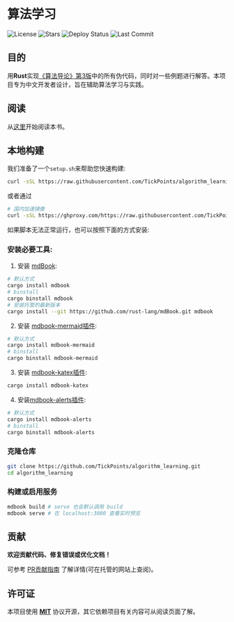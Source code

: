 # 算法学习
![License](https://img.shields.io/github/license/TickPoints/algorithm_learning)
![Stars](https://img.shields.io/badge/dynamic/json?colorA=0D1117&colorB=1F6FEB&label=Stars&query=$.stargazers_count&url=https://api.github.com/repos/TickPoints/algorithm_learning)
![Deploy Status](https://img.shields.io/github/deployments/tickpoints/algorithm_learning/github-pages?label=Deploy%20Status&colorA=1e1e3f&colorB=a162e8)
![Last Commit](https://img.shields.io/github/last-commit/TickPoints/algorithm_learning/main?label=Last%20Commit&colorA=1e1e3f&colorB=20c997)

## 目的
用**Rust**实现[《算法导论》第3版](https://github.com/0voice/expert_readed_books/blob/master/%E8%AE%A1%E7%AE%97%E6%9C%BA%E7%A7%91%E5%AD%A6/%E7%AE%97%E6%B3%95%E5%AF%BC%E8%AE%BA_%E5%8E%9F%E4%B9%A6%E7%AC%AC3%E7%89%88_CHS.pdf)中的所有伪代码，同时对一些例题进行解答。本项目专为中文开发者设计，旨在辅助算法学习与实践。

## 阅读
从[这里](https://tickpoints.github.io/algorithm_learning)开始阅读本书。

## 本地构建
我们准备了一个`setup.sh`来帮助您快速构建:
```bash
curl -sSL https://raw.githubusercontent.com/TickPoints/algorithm_learning/main/setup.sh | bash
```
或者通过
```bash
# 国内加速镜像
curl -sSL https://ghproxy.com/https://raw.githubusercontent.com/TickPoints/algorithm_learning/main/setup.sh | bash
```

如果脚本无法正常运行，也可以按照下面的方式安装:
### 安装必要工具:
1. 安装 [mdBook](https://rust-lang.github.io/mdBook/):
```bash
# 默认方式
cargo install mdbook
# binstall
cargo binstall mdbook
# 安装托管的最新版本
cargo install --git https://github.com/rust-lang/mdBook.git mdbook
```
2. 安装 [mdbook-mermaid插件](https://github.com/badboy/mdbook-mermaid):
```bash
# 默认方式
cargo install mdbook-mermaid
# binstall
cargo binstall mdbook-mermaid
```
3. 安装 [mdbook-katex插件](https://github.com/lzanini/mdbook-katex):
```bash
cargo install mdbook-katex
```
4. 安装[mdbook-alerts插件](https://github.com/lambdalisue/rs-mdbook-alerts):
```bash
# 默认方式
cargo install mdbook-alerts
# binstall
cargo binstall mdbook-alerts
```
### 克隆仓库
```bash
git clone https://github.com/TickPoints/algorithm_learning.git
cd algorithm_learning
```

### 构建或启用服务
```bash
mdbook build # serve 也会默认调用 build
mdbook serve # 在 localhost:3000 查看实时预览
```

## 贡献
**欢迎贡献代码、修复错误或优化文档！**

可参考 [PR贡献指南](src/pr_guide/README.md) 了解详情(可在托管的网站上查阅)。

## 许可证
本项目使用 [**MIT**](LICENSE.txt) 协议开源，其它依赖项目有关内容可从阅读页面了解。
